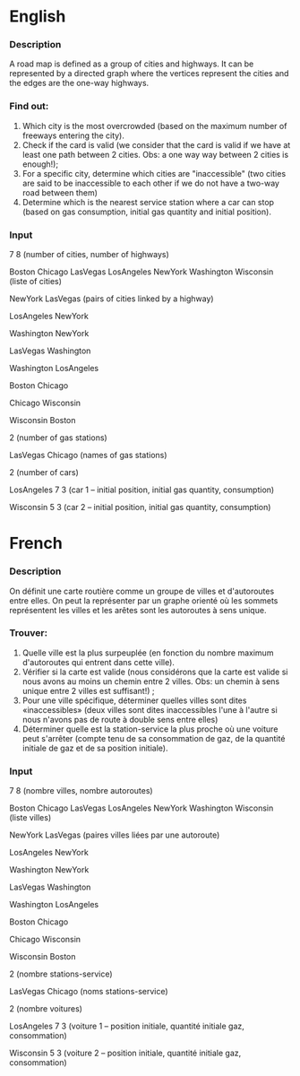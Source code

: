 # English

### Description

A road map is defined as a group of cities and highways. It can be represented by a directed graph where the vertices represent the cities and the edges are the one-way highways.

### Find out:

1. Which city is the most overcrowded (based on the maximum number of freeways entering the city).
2. Check if the card is valid (we consider that the card is valid if we have at least one path between 2 cities. Obs: a one way way between 2 cities is enough!);
3. For a specific city, determine which cities are "inaccessible" (two cities are said to be inaccessible to each other if we do not have a two-way road between them)
4. Determine which is the nearest service station where a car can stop (based on gas consumption, initial gas quantity and initial position).

### Input 

7 8 (number of cities, number of highways)

Boston Chicago LasVegas LosAngeles NewYork Washington Wisconsin (liste of cities)

NewYork LasVegas (pairs of cities linked by a highway)

LosAngeles NewYork

Washington NewYork

LasVegas Washington

Washington LosAngeles

Boston Chicago

Chicago Wisconsin

Wisconsin Boston



2 (number of gas stations)

LasVegas Chicago (names of gas stations)

2 (number of cars)

LosAngeles 7 3 (car 1 – initial position, initial gas quantity, 
consumption)

Wisconsin 5 3 (car 2 – initial position, initial gas quantity, 
consumption)


# French

### Description

On définit une carte routière comme un groupe de villes et d'autoroutes entre elles. On peut la représenter par un graphe orienté où les sommets représentent les villes et les arêtes sont les autoroutes à sens unique.

### Trouver:

1. Quelle ville est la plus surpeuplée (en fonction du nombre maximum d'autoroutes qui entrent
dans cette ville).
2. Vérifier si la carte est valide (nous considérons que la carte est valide si nous avons au moins un chemin entre 2 villes. 
Obs: un chemin à sens unique entre 2 villes est suffisant!) ;
3. Pour une ville spécifique, déterminer quelles villes sont dites «inaccessibles» (deux villes sont dites inaccessibles l'une à l'autre si nous n'avons pas de route à double sens entre elles)
4. Déterminer quelle est la station-service la plus proche où une voiture peut s'arrêter (compte tenu de sa consommation de gaz, de la quantité initiale de gaz et de sa position initiale).


### Input 

7 8 (nombre villes, nombre autoroutes)

Boston Chicago LasVegas LosAngeles NewYork Washington Wisconsin (liste villes)

NewYork LasVegas (paires villes liées par une autoroute)

LosAngeles NewYork

Washington NewYork

LasVegas Washington

Washington LosAngeles

Boston Chicago

Chicago Wisconsin

Wisconsin Boston


2 (nombre stations-service)

LasVegas Chicago (noms stations-service)

2 (nombre voitures)

LosAngeles 7 3 (voiture 1 – position initiale, quantité initiale gaz, 
consommation)

Wisconsin 5 3 (voiture 2 – position initiale, quantité initiale gaz, 
consommation)